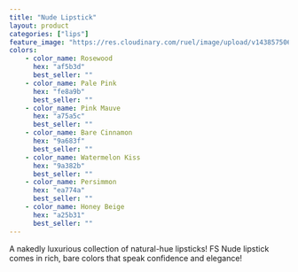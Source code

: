 ```yaml
---
title: "Nude Lipstick"
layout: product
categories: ["lips"]
feature_image: "https://res.cloudinary.com/ruel/image/upload/v1438575069/fs/Nude_Lipstick_P1016099.jpg"
colors:
    - color_name: Rosewood 
      hex: "af5b3d"
      best_seller: ""
    - color_name: Pale Pink 
      hex: "fe8a9b"
      best_seller: ""
    - color_name: Pink Mauve 
      hex: "a75a5c"
      best_seller: ""
    - color_name: Bare Cinnamon 
      hex: "9a683f"
      best_seller: ""
    - color_name: Watermelon Kiss 
      hex: "9a382b"
      best_seller: ""
    - color_name: Persimmon 
      hex: "ea774a"
      best_seller: ""
    - color_name: Honey Beige 
      hex: "a25b31"
      best_seller: ""
---
```

A nakedly luxurious collection of natural-hue lipsticks! FS Nude lipstick comes in rich, bare colors that speak confidence and elegance!